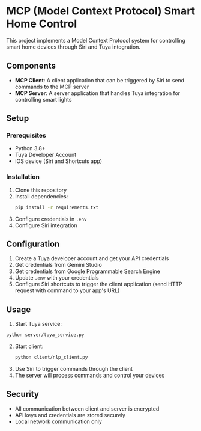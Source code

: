 # MCP (Model Context Protocol) Smart Home Control

This project implements a Model Context Protocol system for controlling smart home devices through Siri and Tuya integration.

## Components

- **MCP Client**: A client application that can be triggered by Siri to send commands to the MCP server
- **MCP Server**: A server application that handles Tuya integration for controlling smart lights

## Setup

### Prerequisites

- Python 3.8+
- Tuya Developer Account
- iOS device (Siri and Shortcuts app)

### Installation

1. Clone this repository
2. Install dependencies:
   ```bash
   pip install -r requirements.txt
   ```
3. Configure credentials in `.env`
5. Configure Siri integration

## Configuration

1. Create a Tuya developer account and get your API credentials
2. Get credentials from Gemini Studio
3. Get credentials from Google Programmable Search Engine
4. Update `.env` with your credentials
5. Configure Siri shortcuts to trigger the client application (send HTTP request with command to your app's URL)

## Usage

1.  Start Tuya service:
   ```bash
   python server/tuya_service.py
   ```
2. Start client:
   ```bash
   python client/nlp_client.py
   ```
3. Use Siri to trigger commands through the client
4. The server will process commands and control your devices

## Security

- All communication between client and server is encrypted
- API keys and credentials are stored securely
- Local network communication only 
